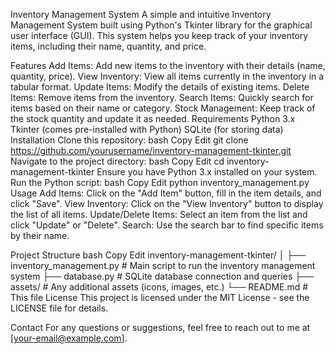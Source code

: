 Inventory Management System
A simple and intuitive Inventory Management System built using Python's Tkinter library for the graphical user interface (GUI). This system helps you keep track of your inventory items, including their name, quantity, and price.

Features
	Add Items: Add new items to the inventory with their details (name, quantity, price).
	View Inventory: View all items currently in the inventory in a tabular format.
	Update Items: Modify the details of existing items.
	Delete Items: Remove items from the inventory.
	Search Items: Quickly search for items based on their name or category.
	Stock Management: Keep track of the stock quantity and update it as needed.
Requirements
	Python 3.x
	Tkinter (comes pre-installed with Python)
	SQLite (for storing data)
	Installation
	Clone this repository:
	bash
	Copy
	Edit
	git clone https://github.com/yourusername/inventory-management-tkinter.git
Navigate to the project directory:
	bash
	Copy
	Edit
	cd inventory-management-tkinter
	Ensure you have Python 3.x installed on your system.
Run the Python script:
	bash
	Copy
	Edit
python inventory_management.py
Usage
	Add Items: Click on the "Add Item" button, fill in the item details, and click "Save".
	View Inventory: Click on the "View Inventory" button to display the list of all items.
	Update/Delete Items: Select an item from the list and click "Update" or "Delete".
	Search: Use the search bar to find specific items by their name.
 
Project Structure
bash
Copy
Edit
inventory-management-tkinter/
│
├── inventory_management.py   # Main script to run the inventory management system
├── database.py               # SQLite database connection and queries
├── assets/                   # Any additional assets (icons, images, etc.)
└── README.md                 # This file
License
This project is licensed under the MIT License - see the LICENSE file for details.

Contact
For any questions or suggestions, feel free to reach out to me at [your-email@example.com].
